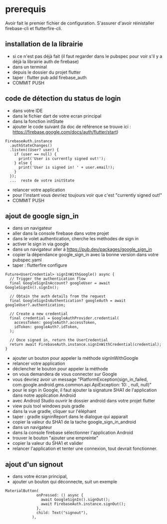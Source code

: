 # prerequis

Avoir fait le premier fichier de configuration. S'assurer d'avoir réinistaller firebase-cli et flutterfire-cli.

## installation de la librairie

- si ce n'est pas déjà fait (il faut regarder dans le pubspec pour voir s'il y a déjà la librairie auth de firebase)
- dans un terminal
- depuis le dossier du projet flutter
- taper : flutter pub add firebase_auth
- COMMIT PUSH

## code de détection du status de login

- dans votre IDE
- dans le fichier dart de votre ecran principal
- dans la fonction initState
- ajouter le code suivant (la doc de référence se trouve ici : https://firebase.google.com/docs/auth/flutter/start)

```
FirebaseAuth.instance
  .authStateChanges()
  .listen((User? user) {
    if (user == null) {
      print('User is currently signed out!');
    } else {
      print('User is signed in! ' + user.email!);
    }
  });
  ...  reste de votre initState
```

- relancer votre application
- pour l'instant vous devriez toujours voir que c'est "currently signed out!"
- COMMIT PUSH

## ajout de google sign_in

- dans un navigateur 
- aller dans la console firebase dans votre projet
- dans le volet authentication, cherche les méthodes de sign in
- activer le sign in via google
- dans un navigateur aller à https://pub.dev/packages/google_sign_in
- copier la dépendance google_sign_in avec la bonne version dans votre pubspec.yaml
- taper : flutterfire configure

```
Future<UserCredential> signInWithGoogle() async {
  // Trigger the authentication flow
  final GoogleSignInAccount? googleUser = await GoogleSignIn().signIn();

  // Obtain the auth details from the request
  final GoogleSignInAuthentication? googleAuth = await googleUser?.authentication;

  // Create a new credential
  final credential = GoogleAuthProvider.credential(
    accessToken: googleAuth?.accessToken,
    idToken: googleAuth?.idToken,
  );

  // Once signed in, return the UserCredential
  return await FirebaseAuth.instance.signInWithCredential(credential);
}

```
- ajouter un bouton pour appeler la méthode signInWithGoogle
- relancer votre application
- déclencher le bouton pour appeler la méthode
- on vous demandera de vous connecter sur Google 
- vous devriez avoir un message "PlatformException(sign_in_failed, com.google.android.gms.common.api.ApiException: 10: , null, null)"
- pour le sign in Google, il faut ajouter la signature SHA1 de l'application dans notre application Android
- avec Android Studio ouvrir le dossier android dans votre projet flutter
- view puis tool windows puis gradle
- dans la vue gradle, cliquer sur l'éléphant
- taper : gradle signinReport dans le dialogue qui apparait
- copier la valeur du SHA1 de la tache google_sign_in_android
- dans un navigateur
- dans la console firebase sélectionner l'application Android
- trouver le bouton "ajouter une empreinte"
- copier la valeur du SHA1 et valider
- relancer l'application et tenter une connexion, tout devrait fonctionner. 

## ajout d'un signout

- dans votre écran principal,
- ajouter un bouton qui déconnecte, suit un exemple
```
MaterialButton(
              onPressed: () async {
                await GoogleSignIn().signOut();
                await FirebaseAuth.instance.signOut();
              },
              child: Text("signout"),
            ),
```
